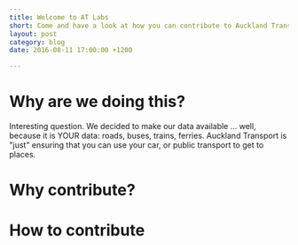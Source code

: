 ```yaml
---
title: Welcome to AT Labs
short: Come and have a look at how you can contribute to Auckland Transport with your ideas!
layout: post
category: blog
date: 2016-08-11 17:00:00 +1200

---
```


# Why are we doing this?

Interesting question. We decided to make our data available ... well, because it is YOUR 
data: roads, buses, trains, ferries. Auckland Transport is "just" ensuring that you can 
use your car, or public transport to get to places.


# Why contribute?


# How to contribute
